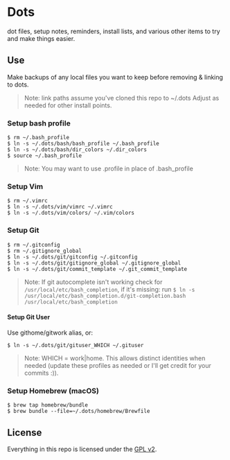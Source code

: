 # Dots

dot files, setup notes, reminders, install lists, and various other items to try and make things easier.


## Use

Make backups of any local files you want to keep before removing & linking to dots.

> Note: link paths assume you've cloned this repo to ~/.dots Adjust as needed for other install points. 


### Setup bash profile
```
$ rm ~/.bash_profile
$ ln -s ~/.dots/bash/bash_profile ~/.bash_profile
$ ln -s ~/.dots/bash/dir_colors ~/.dir_colors
$ source ~/.bash_profile
```

> Note: You may want to use .profile in place of .bash_profile

### Setup Vim
```
$ rm ~/.vimrc
$ ln -s ~/.dots/vim/vimrc ~/.vimrc
$ ln -s ~/.dots/vim/colors/ ~/.vim/colors
```

### Setup Git
```
$ rm ~/.gitconfig
$ rm ~/.gitignore_global
$ ln -s ~/.dots/git/gitconfig ~/.gitconfig
$ ln -s ~/.dots/git/gitignore_global ~/.gitignore_global
$ ln -s ~/.dots/git/commit_template ~/.git_commit_template
```

> Note: If git autocomplete isn't working check for `/usr/local/etc/bash_completion`, if it's missing: run ```$ ln -s /usr/local/etc/bash_completion.d/git-completion.bash /usr/local/etc/bash_completion```

#### Setup Git User
Use githome/gitwork alias, or:

```
$ ln -s ~/.dots/git/gituser_WHICH ~/.gituser
```

> Note: WHICH = work|home. This allows distinct identities when needed (update these profiles as needed or I'll get credit for your commits :)).

### Setup Homebrew (macOS)
```
$ brew tap homebrew/bundle
$ brew bundle --file=~/.dots/homebrew/Brewfile
```

## License
Everything in this repo is licensed under the [GPL v2](https://www.gnu.org/licenses/old-licenses/gpl-2.0.en.html).